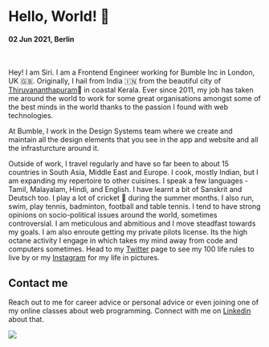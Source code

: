 # Hello, World! 👋

#### 02 Jun 2021, Berlin

&nbsp;

Hey! I am Siri. I am a Frontend Engineer working for Bumble Inc in London, UK 🇬🇧. Originally, I hail from India 🇮🇳 from the beautiful city of [Thiruvananthapuram](https://en.wikipedia.org/wiki/Thiruvananthapuram)🌴 in coastal Kerala. Ever since 2011, my job has taken me around the world to work for some great organisations amongst some of the best minds in the world thanks to the passion I found with web technologies.

At Bumble, I work in the Design Systems team where we create and maintain all the design elements that you see in the app and website and all the infrasturcture around it.

Outside of work, I travel regularly and have so far been to about 15 countries in South Asia, Middle East and Europe. I cook, mostly Indian, but I am expanding my repertoire to other cuisines. I speak a few languages - Tamil, Malayalam, Hindi, and English. I have learnt a bit of Sanskrit and Deutsch too. I play a lot of cricket 🏏 during the summer months. I also run, swim, play tennis, badminton, football and table tennis. I tend to have strong opinions on socio-political issues around the world, sometimes controversial. I am meticulous and abmitious and I move steadfast towards my goals. I am also enroute getting my private pilots license. Its the high octane activity I engage in which takes my mind away from code and computers sometimes. Head to my [Twitter](https://twitter.sreeram.io/) page to see my 100 life rules to live by or my [Instagram](https://instagram.sreeram.io) for my life in pictures.

## Contact me

Reach out to me for career advice or personal advice or even joining one of my online classes about web programming. Connect with me on [Linkedin](https://linkedin.sreeram.io/) about that.

![](https://github-readme-stats.vercel.app/api?username=sreeramofficial&show_icons=true&theme=dark&count_private=true)

